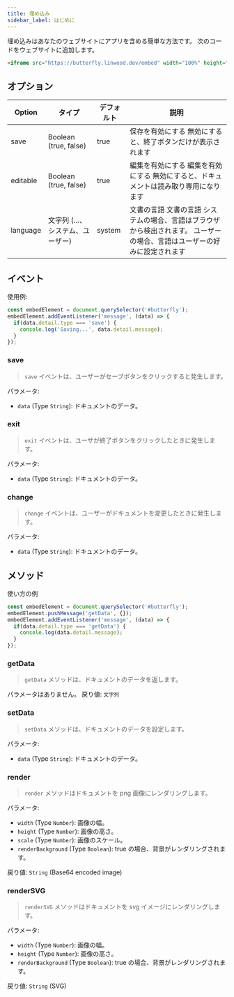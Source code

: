 ```yaml
---
title: 埋め込み
sidebar_label: はじめに
---
```


埋め込みはあなたのウェブサイトにアプリを含める簡単な方法です。 次のコードをウェブサイトに追加します。

```html
<iframe src="https://butterfly.linwood.dev/embed" width="100%" height="500px" allowtransparency="true"></iframe>
```

## オプション

| Option   | タイプ                   | デフォルト  | 説明                                                             |
| -------- | --------------------- | ------ | -------------------------------------------------------------- |
| save     | Boolean (true, false) | true   | 保存を有効にする 無効にすると、終了ボタンだけが表示されます                                 |
| editable | Boolean (true, false) | true   | 編集を有効にする 編集を有効にする 無効にすると、ドキュメントは読み取り専用になります                    |
| language | 文字列 (...、システム、ユーザー)   | system | 文書の言語 文書の言語 システムの場合、言語はブラウザから検出されます。 ユーザーの場合、言語はユーザーの好みに設定されます |

## イベント

使用例:

```javascript
const embedElement = document.querySelector('#butterfly');
embedElement.addEventListener('message', (data) => {
  if(data.detail.type === 'save') {
    console.log('Saving...', data.detail.message);
  }
});
```

### save

> `save` イベントは、ユーザーがセーブボタンをクリックすると発生します。

パラメータ:

* `data` (Type `String`): ドキュメントのデータ。

### exit

> `exit` イベントは、ユーザが終了ボタンをクリックしたときに発生します。

パラメータ:

* `data` (Type `String`): ドキュメントのデータ。

### change

> `change` イベントは、ユーザーがドキュメントを変更したときに発生します。

パラメータ:

* `data` (Type `String`): ドキュメントのデータ。

## メソッド

使い方の例

```javascript
const embedElement = document.querySelector('#butterfly');
embedElement.pushMessage('getData', {});
embedElement.addEventListener('message', (data) => {
  if(data.detail.type === 'getData') {
    console.log(data.detail.message);
  }
});
```

### getData

> `getData` メソッドは、ドキュメントのデータを返します。

パラメータはありません。 戻り値: `文字列`

### setData

> `setData` メソッドは、ドキュメントのデータを設定します。

パラメータ:

* `data` (Type `String`): ドキュメントのデータ。

### render

> `render` メソッドはドキュメントを png 画像にレンダリングします。

パラメータ:

* `width` (Type `Number`): 画像の幅。
* `height` (Type `Number`): 画像の高さ。
* `scale` (Type `Number`): 画像のスケール。
* `renderBackground` (Type `Boolean`): true の場合、背景がレンダリングされます。

戻り値: `String` (Base64 encoded image)

### renderSVG

> `renderSVG` メソッドはドキュメントを svg イメージにレンダリングします。

パラメータ:

* `width` (Type `Number`): 画像の幅。
* `height` (Type `Number`): 画像の高さ。
* `renderBackground` (Type `Boolean`): true の場合、背景がレンダリングされます。

戻り値: `String` (SVG)
